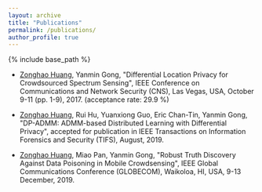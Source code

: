 ```yaml
---
layout: archive
title: "Publications"
permalink: /publications/
author_profile: true
---
```

{% include base_path %}

* [Zonghao Huang](https://zonghaohuang007.github.io/home//publications/), Yanmin Gong, "Differential Location Privacy for Crowdsourced Spectrum Sensing", IEEE Conference on Communications and Network Security (CNS), Las Vegas, USA, October 9-11 (pp. 1-9), 2017. (acceptance rate: 29.9 %)

* [Zonghao Huang](https://zonghaohuang007.github.io/home//publications/), Rui Hu, Yuanxiong Guo, Eric Chan-Tin, Yanmin Gong, "DP-ADMM: ADMM-based Distributed Learning with Differential Privacy", accepted for publication in IEEE Transactions on Information Forensics and Security (TIFS), August, 2019.

* [Zonghao Huang](https://zonghaohuang007.github.io/home//publications/), Miao Pan, Yanmin Gong, "Robust Truth Discovery Against Data Poisoning in Mobile Crowdsensing", IEEE Global Communications Conference (GLOBECOM), Waikoloa, HI, USA, 9-13 December, 2019. 
